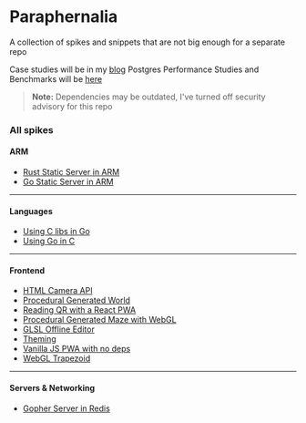 # Paraphernalia

A collection of spikes and snippets that are not big enough for a separate repo

Case studies will be in my [blog](https://mark1626.github.io/)
Postgres Performance Studies and Benchmarks will be [here](https://github.com/Mark1626/postgres-benches)

> **Note:** Dependencies may be outdated, I've turned off security advisory for this repo

### All spikes

#### ARM

- [Rust Static Server in ARM](./arm-static-server/README.md)
- [Go Static Server in ARM](./go-static-server/README.md)

---

#### Languages

- [Using C libs in Go](./clib-to-go/README.md)
- [Using Go in C](./golib-to-c/README.md)

---

#### Frontend

- [HTML Camera API](./CameraApp/README.md)
- [Procedural Generated World](./perlin-terrain/README.md)
- [Reading QR with a React PWA](./react-camera-qr/README.md)
- [Procedural Generated Maze with WebGL](./react-three-maze/README.md)
- [GLSL Offline Editor](./shaders/README.md)
- [Theming](./theming/README.md)
- [Vanilla JS PWA with no deps](./vanilla-pwa/README.md)
- [WebGL Trapezoid](./webglTrapezoid/README.md)

---

#### Servers & Networking

- [Gopher Server in Redis](./gopher/README.md)
